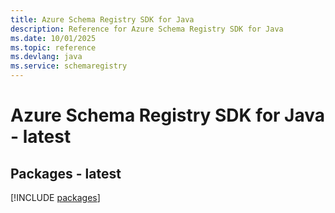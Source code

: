 ```yaml
---
title: Azure Schema Registry SDK for Java
description: Reference for Azure Schema Registry SDK for Java
ms.date: 10/01/2025
ms.topic: reference
ms.devlang: java
ms.service: schemaregistry
---
```

# Azure Schema Registry SDK for Java - latest
## Packages - latest
[!INCLUDE [packages](schema-registry-index.md)]